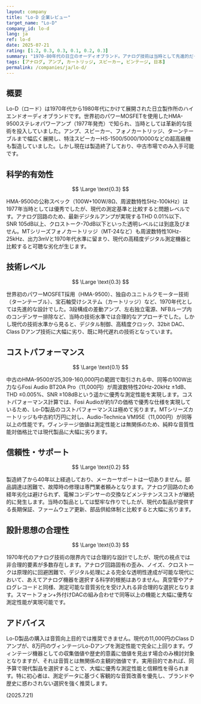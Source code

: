 ```yaml
---
layout: company
title: "Lo-D 企業レビュー"
target_name: "Lo-D"
company_id: lo-d
lang: ja
ref: lo-d
date: 2025-07-21
rating: [1.2, 0.3, 0.3, 0.1, 0.2, 0.3]
summary: "1970-80年代の日立のオーディオブランド。アナログ技術は当時として先進的だったが、現代の測定基準では大幅に劣る性能"
tags: [アナログ, アンプ, カートリッジ, スピーカー, ビンテージ, 日本]
permalink: /companies/ja/lo-d/
---
```

## 概要

Lo-D（ロード）は1970年代から1980年代にかけて展開された日立製作所のハイエンドオーディオブランドです。世界初のパワーMOSFETを使用したHMA-9500ステレオパワーアンプ（1977年発売）で知られ、当時としては革新的な技術を投入していました。アンプ、スピーカー、フォノカートリッジ、ターンテーブルまで幅広く展開し、特注スピーカーHS-1500/5000/10000などの超高級機も製造していました。しかし現在は製造終了しており、中古市場でのみ入手可能です。

## 科学的有効性

$$ \Large \text{0.3} $$

HMA-9500の公称スペック（100W+100W/8Ω、周波数特性5Hz-100kHz）は1977年当時としては優秀でしたが、現代の測定基準と比較すると問題レベルです。アナログ回路のため、最新デジタルアンプが実現するTHD 0.01%以下、SNR 105dB以上、クロストーク-70dB以下といった透明レベルには到底及びません。MTシリーズフォノカートリッジ（MT-24など）も周波数特性10Hz-25kHz、出力3mVと1970年代水準に留まり、現代の高精度デジタル測定機器と比較すると可聴な劣化が生じます。

## 技術レベル

$$ \Large \text{0.3} $$

世界初のパワーMOSFET採用（HMA-9500）、独自のユニトルクモーター技術（ターンテーブル）、宝石軸受けシステム（カートリッジ）など、1970年代としては先進的な設計でした。3段構成の差動アンプ、左右独立電源、NFBループ内のコンデンサー排除など、当時の技術水準では合理的なアプローチでした。しかし現代の技術水準から見ると、デジタル制御、高精度クロック、32bit DAC、Class Dアンプ技術に大幅に劣り、既に時代遅れの技術となっています。

## コストパフォーマンス

$$ \Large \text{0.1} $$

中古のHMA-9500が25,309-160,000円の範囲で取引される中、同等の100W出力ならFosi Audio BT20A Pro（11,000円）が周波数特性20Hz-20kHz ±1dB、THD ≤0.005%、SNR ≥108dBという遥かに優秀な測定性能を実現します。コストパフォーマンス計算では、Fosi Audioが約1/7の価格で優秀な仕様を実現しているため、Lo-D製品のコストパフォーマンスは極めて劣ります。MTシリーズカートリッジも中古約1万円に対し、Audio-Technica VM95E（11,000円）が同等以上の性能です。ヴィンテージ価値は測定性能とは無関係のため、純粋な音質性能対価格比では現代製品に大幅に劣ります。

## 信頼性・サポート

$$ \Large \text{0.2} $$

製造終了から40年以上経過しており、メーカーサポートは一切ありません。部品調達は困難で、故障時の修理は専門業者頼みとなります。アナログ回路のため経年劣化は避けられず、電解コンデンサーの交換などメンテナンスコストが継続的に発生します。当時の製品としては堅牢な作りでしたが、現代の製品が提供する長期保証、ファームウェア更新、部品供給体制と比較すると大幅に劣ります。

## 設計思想の合理性

$$ \Large \text{0.3} $$

1970年代のアナログ技術の限界内では合理的な設計でしたが、現代の視点では非合理的要素が多数存在します。アナログ回路固有の歪み、ノイズ、クロストークは原理的に回避困難で、デジタル処理による完全な透明性達成が可能な現代において、あえてアナログ機器を選択する科学的根拠はありません。真空管やアナログレコードと同様、測定可能な音質劣化を受け入れる非合理的な選択となります。スマートフォン+外付けDACの組み合わせで同等以上の機能と大幅に優秀な測定性能が実現可能です。

## アドバイス

Lo-D製品の購入は音質向上目的では推奨できません。現代の11,000円のClass Dアンプが、8万円のヴィンテージLo-Dアンプを測定性能で完全に上回ります。ヴィンテージ機器としての収集価値や歴史的意義に価値を見出す場合のみ検討対象となりますが、それは音質とは無関係の主観的価値です。実用目的であれば、同予算で現代製品を選択することで、大幅に優秀な測定性能と信頼性を得られます。特に初心者は、測定データに基づく客観的な音質改善を優先し、ブランドや歴史に惑わされない選択を強く推奨します。

(2025.7.21)